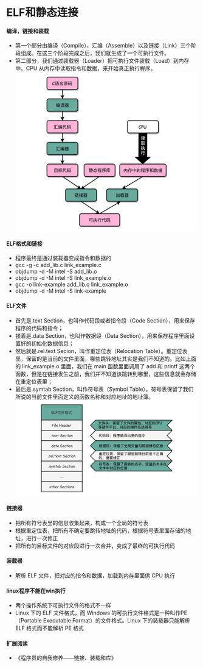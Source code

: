 # ELF和静态连接
#### 编译，链接和装载
* 第一个部分由编译（Compile）、汇编（Assemble）以及链接（Link）三个阶段组成。在这三个阶段完成之后，我们就生成了一个可执行文件。
* 第二部分，我们通过装载器（Loader）把可执行文件装载（Load）到内存中。CPU 从内存中读取指令和数据，来开始真正执行程序。
![997341ed0fa9018561c7120c19cfa2a7](media/15577065945094/997341ed0fa9018561c7120c19cfa2a7.jpg)

#### ELF格式和链接
* 程序最终是通过装载器变成指令和数据的
* gcc -g -c add_lib.c link_example.c
* objdump -d -M intel -S add_lib.o
* objdump -d -M intel -S link_example.o
* gcc -o link-example add_lib.o link_example.o
* objdump -d -M intel -S link-example

#### ELF文件
* 首先是.text Section，也叫作代码段或者指令段（Code Section），用来保存程序的代码和指令；
* 接着是.data Section，也叫作数据段（Data Section），用来保存程序里面设置好的初始化数据信息；
* 然后就是.rel.text Secion，叫作重定位表（Relocation Table）。重定位表里，保留的是当前的文件里面，哪些跳转地址其实是我们不知道的。比如上面的 link_example.o 里面，我们在 main 函数里面调用了 add 和 printf 这两个函数，但是在链接发生之前，我们并不知道该跳转到哪里，这些信息就会存储在重定位表里；
* 最后是.symtab Section，叫作符号表（Symbol Table）。符号表保留了我们所说的当前文件里面定义的函数名称和对应地址的地址簿。
![276a740d0eabf5f4be905fe7326d9fb3-2](media/15577065945094/276a740d0eabf5f4be905fe7326d9fb3-2.jpg)

#### 链接器
* 把所有符号表里的信息收集起来，构成一个全局的符号表
* 根据重定位表，把所有不确定要跳转地址的代码，根据符号表里面存储的地址，进行一次修正
* 把所有的目标文件的对应段进行一次合并，变成了最终的可执行代码

#### 装载器
* 解析 ELF 文件，把对应的指令和数据，加载到内存里面供 CPU 执行

#### linux程序不能在win执行
* 两个操作系统下可执行文件的格式不一样
*  Linux 下的 ELF 文件格式，而 Windows 的可执行文件格式是一种叫作PE（Portable Executable Format）的文件格式。Linux 下的装载器只能解析 ELF 格式而不能解析 PE 格式

#### 扩展阅读
* 《程序员的自我修养——链接、装载和库》
